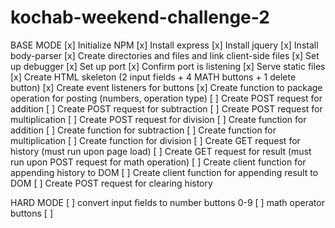 # kochab-weekend-challenge-2

BASE MODE
[x] Initialize NPM
[x] Install express
[x] Install jquery
[x] Install body-parser
[x] Create directories and files and link client-side files
[x] Set up debugger
[x] Set up port
[x] Confirm port is listening
[x] Serve static files
[x] Create HTML skeleton (2 input fields + 4 MATH buttons + 1 delete button)
[x] Create event listeners for buttons
[x] Create function to package operation for posting (numbers, operation type)
[ ] Create POST request for addition
[ ] Create POST request for subtraction
[ ] Create POST request for multiplication
[ ] Create POST request for division
[ ] Create function for addition
[ ] Create function for subtraction
[ ] Create function for multiplication
[ ] Create function for division
[ ] Create GET request for history (must run upon page load)
[ ] Create GET request for result (must run upon POST request for math operation)
[ ] Create client function for appending history to DOM
[ ] Create client function for appending result to DOM
[ ] Create POST request for clearing history


HARD MODE
[ ] convert input fields to number buttons 0-9
[ ] math operator buttons
[ ] 

 